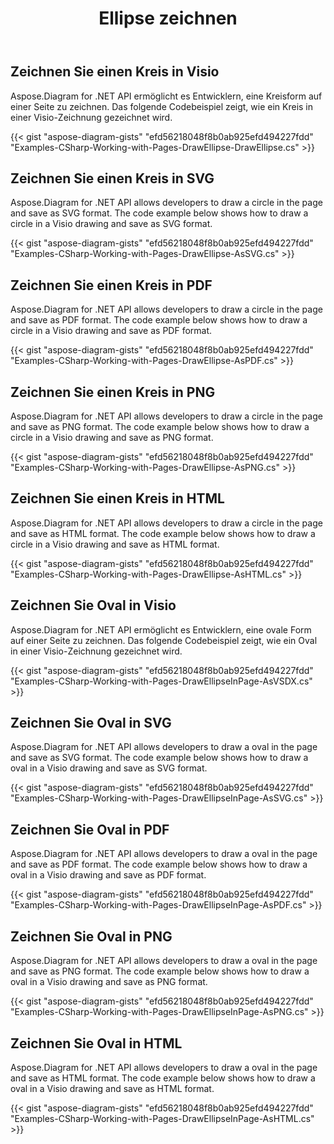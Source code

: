 ﻿---
title: Ellipse zeichnen
type: docs
weight: 20
url: /de/net/drawing/draw-ellipse
description: Dieser Abschnitt erklärt, wie man Ellipsen, Kreise oder Ovale auf einer visio-Seite mit Aspose.Diagram zeichnet. Unterstützung bei der Verwendung von C# zum Zeichnen von Kreisen oder Ovalen und zum Speichern als PDF, SVG, HTML, Bild, XPS und andere Formate.
---
## **Zeichnen Sie einen Kreis in Visio**
Aspose.Diagram for .NET API ermöglicht es Entwicklern, eine Kreisform auf einer Seite zu zeichnen. Das folgende Codebeispiel zeigt, wie ein Kreis in einer Visio-Zeichnung gezeichnet wird.

{{< gist "aspose-diagram-gists" "efd56218048f8b0ab925efd494227fdd" "Examples-CSharp-Working-with-Pages-DrawEllipse-DrawEllipse.cs" >}}

## **Zeichnen Sie einen Kreis in SVG**
Aspose.Diagram for .NET API allows developers to draw a circle in the page and save as SVG format. The code example below shows how to draw a circle in a Visio drawing and save as SVG format.

{{< gist "aspose-diagram-gists" "efd56218048f8b0ab925efd494227fdd" "Examples-CSharp-Working-with-Pages-DrawEllipse-AsSVG.cs" >}}

## **Zeichnen Sie einen Kreis in PDF**
Aspose.Diagram for .NET API allows developers to draw a circle in the page and save as PDF format. The code example below shows how to draw a circle in a Visio drawing and save as PDF format.

{{< gist "aspose-diagram-gists" "efd56218048f8b0ab925efd494227fdd" "Examples-CSharp-Working-with-Pages-DrawEllipse-AsPDF.cs" >}}

## **Zeichnen Sie einen Kreis in PNG**
Aspose.Diagram for .NET API allows developers to draw a circle in the page and save as PNG format. The code example below shows how to draw a circle in a Visio drawing and save as PNG format.

{{< gist "aspose-diagram-gists" "efd56218048f8b0ab925efd494227fdd" "Examples-CSharp-Working-with-Pages-DrawEllipse-AsPNG.cs" >}}

## **Zeichnen Sie einen Kreis in HTML**
Aspose.Diagram for .NET API allows developers to draw a circle in the page and save as HTML format. The code example below shows how to draw a circle in a Visio drawing and save as HTML format.

{{< gist "aspose-diagram-gists" "efd56218048f8b0ab925efd494227fdd" "Examples-CSharp-Working-with-Pages-DrawEllipse-AsHTML.cs" >}}

## **Zeichnen Sie Oval in Visio**
Aspose.Diagram for .NET API ermöglicht es Entwicklern, eine ovale Form auf einer Seite zu zeichnen. Das folgende Codebeispiel zeigt, wie ein Oval in einer Visio-Zeichnung gezeichnet wird.

{{< gist "aspose-diagram-gists" "efd56218048f8b0ab925efd494227fdd" "Examples-CSharp-Working-with-Pages-DrawEllipseInPage-AsVSDX.cs" >}}

## **Zeichnen Sie Oval in SVG**
Aspose.Diagram for .NET API allows developers to draw a oval in the page and save as SVG format. The code example below shows how to draw a oval in a Visio drawing and save as SVG format.

{{< gist "aspose-diagram-gists" "efd56218048f8b0ab925efd494227fdd" "Examples-CSharp-Working-with-Pages-DrawEllipseInPage-AsSVG.cs" >}}

## **Zeichnen Sie Oval in PDF**
Aspose.Diagram for .NET API allows developers to draw a oval in the page and save as PDF format. The code example below shows how to draw a oval in a Visio drawing and save as PDF format.

{{< gist "aspose-diagram-gists" "efd56218048f8b0ab925efd494227fdd" "Examples-CSharp-Working-with-Pages-DrawEllipseInPage-AsPDF.cs" >}}

## **Zeichnen Sie Oval in PNG**
Aspose.Diagram for .NET API allows developers to draw a oval in the page and save as PNG format. The code example below shows how to draw a oval in a Visio drawing and save as PNG format.

{{< gist "aspose-diagram-gists" "efd56218048f8b0ab925efd494227fdd" "Examples-CSharp-Working-with-Pages-DrawEllipseInPage-AsPNG.cs" >}}

## **Zeichnen Sie Oval in HTML**
Aspose.Diagram for .NET API allows developers to draw a oval in the page and save as HTML format. The code example below shows how to draw a oval in a Visio drawing and save as HTML format.

{{< gist "aspose-diagram-gists" "efd56218048f8b0ab925efd494227fdd" "Examples-CSharp-Working-with-Pages-DrawEllipseInPage-AsHTML.cs" >}}

